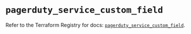 # `pagerduty_service_custom_field`

Refer to the Terraform Registry for docs: [`pagerduty_service_custom_field`](https://registry.terraform.io/providers/pagerduty/pagerduty/3.26.1/docs/resources/service_custom_field).
